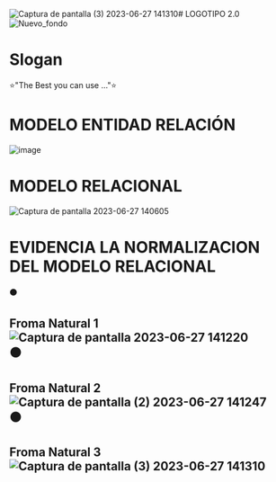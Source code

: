 ![Captura de pantalla (3) 2023-06-27 141310](https://github.com/J-FIES/j-fies-clothes/assets/135650566/3c3999fd-2123-4733-97fd-b78a29835a2a)# LOGOTIPO 2.0
![Nuevo_fondo](https://github.com/J-FIES/j-fies-clothes/assets/135650607/cfb79555-3103-4476-886e-e8104f55f0af)
# Slogan
⭐"The Best you can use ..."⭐

# MODELO ENTIDAD RELACIÓN 
![image](https://github.com/J-FIES/j-fies-clothes/assets/136500278/14882a25-036b-4a3a-ba7e-9f05248648c2)

# MODELO RELACIONAL
![Captura de pantalla 2023-06-27 140605](https://github.com/J-FIES/j-fies-clothes/assets/137224492/898de4f2-745b-4c59-99ae-606e010adb82)

# EVIDENCIA LA NORMALIZACION DEL MODELO RELACIONAL
⚫ <H2> Froma Natural 1 
<br>
![Captura de pantalla 2023-06-27 141220](https://github.com/J-FIES/j-fies-clothes/assets/135650566/f72e0bc3-fd48-4fde-bb83-09d19c709f0f)
<br>
⚫ <H2> Froma Natural 2
<br>
![Captura de pantalla (2) 2023-06-27 141247](https://github.com/J-FIES/j-fies-clothes/assets/135650566/a6c9fa76-64b0-40a0-8e28-728bc6ee077c)
<br>
⚫ <H2> Froma Natural 3
<br>
![Captura de pantalla (3) 2023-06-27 141310](https://github.com/J-FIES/j-fies-clothes/assets/135650566/88877852-87df-4b9f-bd9c-7a7266e49562)
